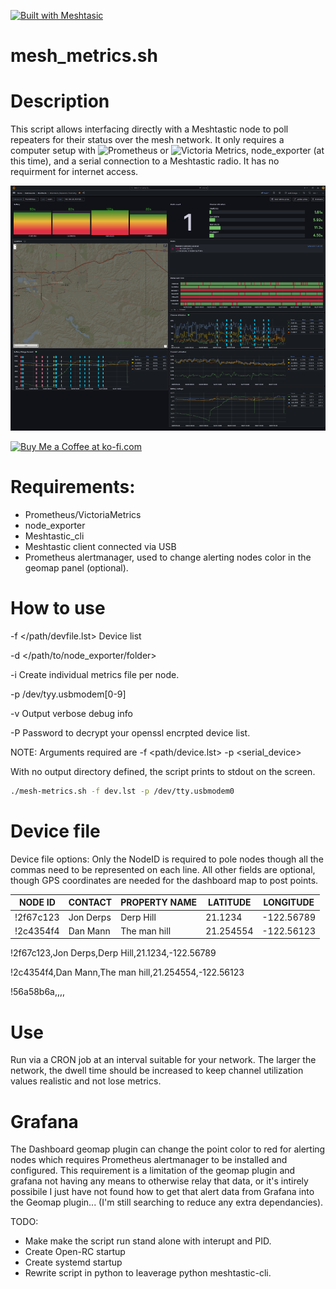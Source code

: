 [![Built with Meshtasic](
https://img.shields.io/badge/built%20with-Meshtastic-darkgreen)](
https://github.com/meshtastic/python)

# mesh_metrics.sh
# Description
This script allows interfacing directly with a Meshtastic node to poll repeaters for their status over the mesh network. It only requires a computer setup with ![Prometheus](https://prometheus.io/) or ![Victoria Metrics](https://victoriametrics.com), node_exporter (at this time), and a serial connection to a Meshtastic radio. It has no requirment for internet access.

![Meshtastic dashboard](https://github.com/cordelster/mesh-metrics/blob/main/pics/Dashboard.png)

<a href='https://ko-fi.com/L3L0V38OP' target='_blank'><img height='36' style='border:0px;height:36px;' src='https://storage.ko-fi.com/cdn/kofi2.png?v=3' border='0' alt='Buy Me a Coffee at ko-fi.com' /></a>

# Requirements:
- Prometheus/VictoriaMetrics
- node_exporter
- Meshtastic_cli
- Meshtastic client connected via USB
- Prometheus alertmanager, used to change alerting nodes color in the geomap panel (optional).

  
# How to use


 -f </path/devfile.lst> Device list

 -d </path/to/node_exporter/folder>

 -i Create individual metrics file per node.

 -p /dev/tyy.usbmodem[0-9]

 -v Output verbose debug info

 -P <password> Password to decrypt your openssl encrpted device list.





NOTE: Arguments required are -f <path/device.lst>  -p <serial_device>
                             
   With no output directory defined, the script prints to stdout on the screen. 
```sh
./mesh-metrics.sh -f dev.lst -p /dev/tty.usbmodem0
```



# Device file

Device file options:
Only the NodeID is required to pole nodes though all the commas need to be represented on each line.
All other fields are optional, though GPS coordinates are needed for the dashboard map to post points.

|NODE ID | CONTACT | PROPERTY NAME | LATITUDE | LONGITUDE |
|-----|-----|-----|-----|-----|
|!2f67c123|Jon Derps|Derp Hill| 21.1234|-122.56789|
|!2c4354f4|Dan Mann|The man hill|21.254554|-122.56123|

!2f67c123,Jon Derps,Derp Hill,21.1234,-122.56789

!2c4354f4,Dan Mann,The man hill,21.254554,-122.56123

!56a58b6a,,,,


# Use
Run via a CRON job at an interval suitable for your network. The larger the network, the dwell time should be increased to keep channel utilization values realistic and not lose metrics.

# Grafana
The Dashboard geomap plugin can change the point color to red for alerting nodes which requires Prometheus alertmanager to be installed and configured. This requirement is a limitation of the geomap plugin and grafana not having any means to otherwise relay that data, or it's intirely possibile I just have not found how to get that alert data from Grafana into the Geomap plugin... (I'm still searching to reduce any extra dependancies).

TODO:
- Make make the script run stand alone with interupt and PID.
- Create Open-RC startup
- Create systemd startup
- Rewrite script in python to leaverage python meshtastic-cli.
